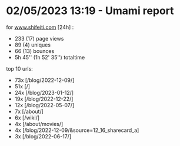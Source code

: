 # 02/05/2023 13:19 - Umami report
for www.shifeiti.com [24h] :

 - 233 (17) page views
 - 89 (4) uniques
 - 66 (13) bounces
 - 5h 45'' (1h 52' 35'') totaltime


top 10 urls:
 - 73x [/blog/2022-12-09/]
 - 51x [/]
 - 24x [/blog/2023-01-12/]
 - 19x [/blog/2022-12-22/]
 - 12x [/blog/2022-05-07/]
 - 7x [/about/]
 - 6x [/wiki/]
 - 4x [/about/movies/]
 - 4x [/blog/2022-12-09/&source=12_16_sharecard_a]
 - 3x [/blog/2022-06-17/]


